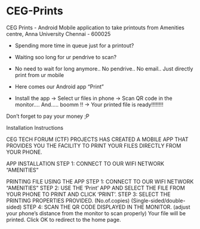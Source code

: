 # CEG-Prints
CEG Prints - Android Mobile application to take printouts from Amenities centre, Anna University Chennai - 600025

* Spending more time in queue just for a printout?
* Waiting soo long for ur pendrive to scan?

* No need to wait for long anymore.. No pendrive.. No email.. Just directly print from ur mobile

* Here comes our Android app “Print”

* Install the app -> Select ur files in phone -> Scan QR code in the monitor….
And….. boomm !!
-> Your printed file is ready!!!!!!!!

Don’t forget to pay your money ;P

Installation Instructions

CEG TECH FORUM (CTF) PROJECTS HAS CREATED A MOBILE APP THAT PROVIDES YOU THE FACILITY TO PRINT YOUR FILES DIRECTLY FROM YOUR PHONE.

APP INSTALLATION
STEP 1: CONNECT TO OUR WIFI NETWORK  “AMENITIES”


PRINTING FILE USING THE APP
STEP 1: CONNECT TO OUR WIFI NETWORK   “AMENITIES”
STEP 2: USE THE ‘Print’ APP AND SELECT THE FILE FROM YOUR PHONE TO PRINT AND CLICK ‘PRINT’.
STEP 3: SELECT THE PRINTING PROPERTIES PROVIDED. (No.of.copies) (Single-sided/double-sided)
STEP 4: SCAN THE QR CODE DISPLAYED IN THE MONITOR. (adjust your phone’s distance from the monitor to scan properly)
Your file will be printed. Click OK to redirect to the home page. 
